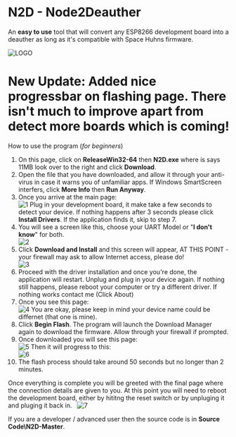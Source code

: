 # N2D - Node2Deauther
An **easy to use** tool that will convert any ESP8266 development board into a deauther as long as it's compatible with Space Huhns firmware.

![LOGO](https://raw.githubusercontent.com/mrvodka007/n2d/master/Icons/ICON_DEAUTHER.png)

# New Update: Added nice progressbar on flashing page. There isn't much to improve apart from detect more boards which is coming!


How to use the program (*for beginners*)

1. On this page, click on **ReleaseWin32-64** then **N2D.exe** where is says 11MB look over to the right and click **Download**.
2. Open the file that you have downloaded, and allow it through your anti-virus in case it warns you of unfamiliar apps. If Windows SmartScreen interfers, click **More Info** then **Run Anyway**.
3. Once you arrive at the main page:\
![1](https://raw.githubusercontent.com/mrvodka007/n2d/master/Preview-IMG/ScreenShot1.PNG)
Plug in your development board, it make take a few seconds to detect your device. If nothing happens after 3 seconds please click **Install Drivers**. If the application finds it, skip to step 7.
4. You will see a screen like this, choose your UART Model or "**I don't know**" for both.\
![2](https://raw.githubusercontent.com/mrvodka007/n2d/master/Preview-IMG/ScreenShot2.PNG)
5. Click **Download and Install** and this screen will appear, AT THIS POINT - your firewall may ask to allow Internet access, please 
do!\
![3](https://raw.githubusercontent.com/mrvodka007/n2d/master/Preview-IMG/ScreenShot4.PNG)
6. Proceed with the driver installation and once you're done, the application will restart. Unplug and plug in your device again. If nothing still happens, please reboot your computer or try a different driver. If nothing works contact me (Click About)
7. Once you see this page:\
![4](https://raw.githubusercontent.com/mrvodka007/n2d/master/Preview-IMG/ScreenShot5.PNG)
You are okay, please keep in mind your device name could be differnet (that one is mine).
8. Click **Begin Flash**. The program will launch the Download Manager again to download the firmware. Allow through your firewall if prompted.
9. Once downloaded you will see this page:\
![5](https://raw.githubusercontent.com/mrvodka007/n2d/master/Preview-IMG/ScreenShot6.PNG)
Then it will progress to this:\
![6](https://raw.githubusercontent.com/mrvodka007/n2d/master/Preview-IMG/Update1-FLASH.PNG)
10. The flash process should take around 50 seconds but no longer than 2 minutes.

Once everything is complete you will be greeted with the final page where the connection details are given to you.
At this point you will need to reboot the development board, either by hititng the reset switch or by unpluging it and pluging it back in.
&nbsp;
![7](https://raw.githubusercontent.com/mrvodka007/n2d/master/Preview-IMG/ScreenShot8.PNG)




If you are a developer / advanced user then the source code is in **Source Code\N2D-Master**.
